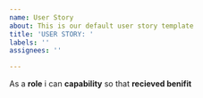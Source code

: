 ```yaml
---
name: User Story
about: This is our default user story template
title: 'USER STORY: '
labels: ''
assignees: ''

---
```


As a **role** i can **capability** so that **recieved benifit**
